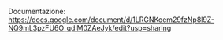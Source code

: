 Documentazione:
https://docs.google.com/document/d/1LRGNKoem29fzNp8l9Z-NQ9mL3pzFU6O_qdlM0ZAeJyk/edit?usp=sharing
